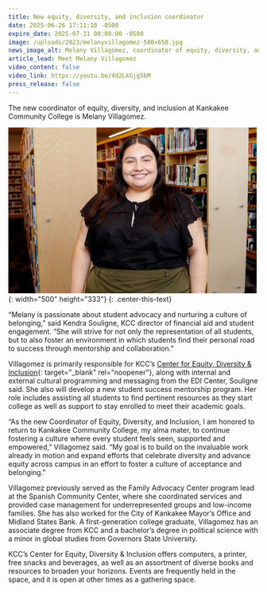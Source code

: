 ```yaml
---
title: New equity, diversity, and inclusion coordinator
date: 2025-06-26 17:11:10 -0500
expire_date: 2025-07-31 00:00:00 -0500
image: /uploads/2023/melanyvillagomez-580x650.jpg
news_image_alt: Melany Villagomez, coordinator of equity, diversity, and inclusion at KCC
article_lead: Meet Melany Villagomez
video_content: false
video_link: https://youtu.be/4d2LkGjg5bM
press_release: false
---
```

The new coordinator of equity, diversity, and inclusion at Kankakee Community College is Melany Villagomez.

![Melany Villagomez, coordinator of equity, diversity, and inclusion at KCC](/uploads/2023/melanyvillagomez-500x333.jpg "Melany Villagomez, coordinator of equity, diversity, and inclusion at KCC"){: width="500" height="333"}
{: .center-this-text}

“Melany is passionate about student advocacy and nurturing a culture of belonging,” said Kendra Souligne, KCC director of financial aid and student engagement. “She will strive for not only the representation of all students, but to also foster an environment in which students find their personal road to success through mentorship and collaboration.”

Villagomez is primarily responsible for KCC’s [Center for Equity, Diversity & Inclusion](https://www.kcc.edu/student-resources/edi/){: target="_blank" rel="noopener"}, along with internal and external cultural programming and messaging from the EDI Center, Souligne said. She also will develop a new student success mentorship program. Her role includes assisting all students to find pertinent resources as they start college as well as support to stay enrolled to meet their academic goals.

“As the new Coordinator of Equity, Diversity, and Inclusion, I am honored to return to Kankakee Community College, my alma mater, to continue fostering a culture where every student feels seen, supported and empowered,” Villagomez said. “My goal is to build on the invaluable work already in motion and expand efforts that celebrate diversity and advance equity across campus in an effort to foster a culture of acceptance and belonging.”

Villagomez previously served as the Family Advocacy Center program lead at the Spanish Community Center, where she coordinated services and provided case management for underrepresented groups and low-income families. She has also worked for the City of Kankakee Mayor’s Office and Midland States Bank. A first-generation college graduate, Villagomez has an associate degree from KCC and a bachelor’s degree in political science with a minor in global studies from Governors State University.

KCC’s Center for Equity, Diversity & Inclusion offers computers, a printer, free snacks and beverages, as well as an assortment of diverse books and resources to broaden your horizons. Events are frequently held in the space, and it is open at other times as a gathering space.